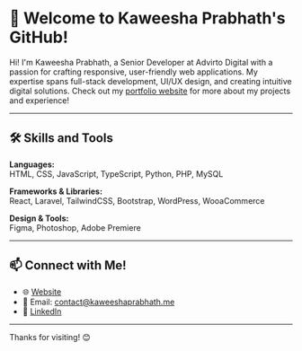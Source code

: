 # 👋 Welcome to Kaweesha Prabhath's GitHub!

Hi! I'm Kaweesha Prabhath, a Senior Developer at Advirto Digital with a passion for crafting responsive, user-friendly web applications. My expertise spans full-stack development, UI/UX design, and creating intuitive digital solutions. Check out my [portfolio website](https://kaweeshaprabhath.me) for more about my projects and experience!

---

## 🛠️ Skills and Tools

**Languages:**  
HTML, CSS, JavaScript, TypeScript, Python, PHP, MySQL

**Frameworks & Libraries:**  
React, Laravel, TailwindCSS, Bootstrap, WordPress, WooaCommerce

**Design & Tools:**  
Figma, Photoshop, Adobe Premiere

---

## 📫 Connect with Me!

- 🌐 [Website](https://kaweeshaprabhath.me)
- 📧 Email: [contact@kaweeshaprabhath.me](mailto:dev.kaweeshaprabhath@gmail.com)
- 💼 [LinkedIn](https://www.linkedin.com/in/kaweesha-prabhath-989305314/)

---

Thanks for visiting! 😊
